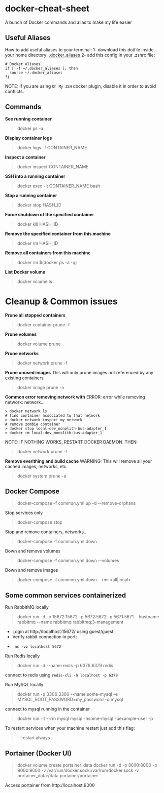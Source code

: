 # docker-cheat-sheet
A bunch of Docker commands and alias to make my life easier     

## Useful Aliases  
How to add useful aliases to your terminal:
1- download this dotfile inside your home directory: [.docker_aliases](.docker_aliases)
2- add this config in your .zshrc file:

	# Docker aliases
	if [ -f ~/.docker_aliases ]; then
	  source ~/.docker_aliases
	fi

NOTE: If you are using `Oh My ZSH` docker plugin, disable it in order to avoid conflicts.

## Commands
**See running container**
> docker ps -a

**Display container logs**
> docker logs -f CONTAINER_NAME 

**Inspect a container**
> docker inspect CONTAINER_NAME

**SSH into a running container**
> docker exec -it CONTAINER_NAME bash

**Stop a running container**
> docker stop HASH_ID

**Force shutdown of the specified container**
> docker kill HASH_ID

**Remove the specified container from this machine**
> docker rm HASH_ID

**Remove all containers from this machine**
> docker rm $(docker ps -a -q)

**List Docker volume**
> docker volume ls

# Cleanup & Common issues

**Prune all stopped containers**
> docker container prune -f

**Prune volumes**
> docker volume prune

**Prune networks**
> docker network prune -f

**Prune unused images**
This will only prune images not referenced by any existing containers
> docker image prune -a

**Common error removing network with**
ERROR: error while removing network: network…

    > docker network ls
    # find container associated to that network
    > docker network inspect my_network 
    # remove zombie container
    > docker stop local-dev_monolith-bus-adapter_1
    > docker rm local-dev_monolith-bus-adapter_1

NOTE: IF NOTHING WORKS, RESTART DOCKER DAEMON. THEN: 
> docker network prune -f

**Remove everithing and build cache**
WARNING: This will remove all your cached images, networks, etc. 
> docker system prune -a

## Docker Compose
> docker-compose -f common.yml up -d --remove-orphans

Stop services only
> docker-compose stop

Stop and remove containers, networks..
> docker-compose -f common.yml down 

Down and remove volumes
> docker-compose -f common.yml down --volumes 

Down and remove images
> docker-compose -f common.yml down --rmi <all|local> 

## Some common services containerized
Run RabbitMQ locally
> docker run -d -p 15672:15672 -p 5672:5672 -p 5671:5671 --hostname rabbitmq --name rabbitmq rabbitmq:3-management

- Login at http://localhost:15672/ using guest/guest
- Verify rabbit connection in port:
-      nc -vz localhost 5672

Run Redis locally
> docker run -d --name redis -p 6379:6379 redis

connect to redis using `redis-cli -h localhost -p 6379`

Run MySQL locally
> docker run -p 3306:3306 --name some-mysql -e MYSQL_ROOT_PASSWORD=my_password -d mysql

connect to mysql running in the container
> docker run -it --rm mysql mysql -hsome-mysql -uexample-user -p

To restart services when your machine restart just add this flag:

> --restart always

## Portainer (Docker UI)
> docker volume create portainer_data
> docker run -d -p 8000:8000 -p 9000:9000 -v /var/run/docker.sock:/var/run/docker.sock -v portainer_data:/data portainer/portainer

Access portainer from http://localhost:9000
